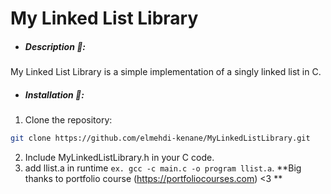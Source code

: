 # My Linked List Library

- ##### Description 📄:
My Linked List Library is a simple implementation of a singly linked list in C.

- ##### Installation 🔰:
1. Clone the repository:
```sh
git clone https://github.com/elmehdi-kenane/MyLinkedListLibrary.git
```
2. Include MyLinkedListLibrary.h in your C code.
3. add llist.a in runtime
`ex. gcc -c main.c -o program llist.a`.
**Big thanks to portfolio course (https://portfoliocourses.com) <3 **